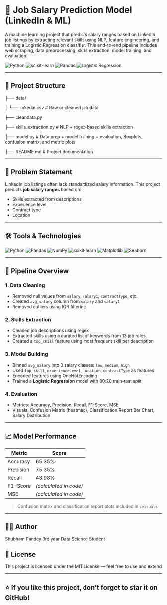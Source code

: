 # 💼 Job Salary Prediction Model (LinkedIn & ML)

A machine learning project that predicts salary ranges based on LinkedIn job listings by extracting relevant skills using NLP, feature engineering, and training a Logistic Regression classifier. This end-to-end pipeline includes web scraping, data preprocessing, skills extraction, model training, and evaluation.

![Python](https://img.shields.io/badge/Python-3.11-blue?logo=python)
![scikit-learn](https://img.shields.io/badge/scikit--learn-ML-orange?logo=scikit-learn)
![Pandas](https://img.shields.io/badge/Pandas-EDA-purple?logo=pandas)
![Logistic Regression](https://img.shields.io/badge/Model-Logistic_Regression-brightgreen)

---

## 📂 Project Structure
├── data/ 

│ └── linkedin.csv # Raw or cleaned job data 

├── cleandata.py

├── skills_extraction.py # NLP + regex-based skills extraction 

├── model.py # Data prep + model training + evaluation, Boxplots, confusion matrix, and metric plots
  
├── README.md # Project documentation


---

## 🧠 Problem Statement

LinkedIn job listings often lack standardized salary information. This project predicts **job salary ranges** based on:
- Skills extracted from descriptions
- Experience level
- Contract type
- Location

---

## 🛠️ Tools & Technologies

![Python](https://img.shields.io/badge/-Python-blue?logo=python)
![Pandas](https://img.shields.io/badge/-Pandas-yellow?logo=pandas)
![NumPy](https://img.shields.io/badge/-NumPy-013243?logo=numpy)
![scikit-learn](https://img.shields.io/badge/-Scikit--learn-f7931e?logo=scikit-learn)
![Matplotlib](https://img.shields.io/badge/-Matplotlib-orange?logo=matplotlib)
![Seaborn](https://img.shields.io/badge/-Seaborn-3f3f3f?logo=seaborn)

---

## 🔄 Pipeline Overview

### 1. **Data Cleaning**
- Removed null values from `salary`, `salary1`, `contractType`, etc.
- Created `avg_salary` column from `salary` and `salary1`
- Removed outliers using IQR filtering

### 2. **Skills Extraction**
- Cleaned job descriptions using regex
- Extracted skills using a curated list of keywords from 13 job roles
- Created a `top_skill` feature using most frequent skill per description

### 3. **Model Building**
- Binned `avg_salary` into 3 salary classes: `low`, `medium`, `high`
- Used `top_skill`, `experienceLevel`, `location`, `contractType` as features
- Encoded features using OneHotEncoding
- Trained a **Logistic Regression** model with 80:20 train-test split

### 4. **Evaluation**
- Metrics: Accuracy, Precision, Recall, F1-Score, MSE
- Visuals: Confusion Matrix (heatmap), Classification Report Bar Chart, Salary Distribution

---

## 📈 Model Performance

| Metric     | Score        |
|------------|--------------|
| Accuracy   | 65.35%      |
| Precision  | 75.35%      |
| Recall     | 43.98%      |
| F1-Score   | *(calculated in code)* |
| MSE        | *(calculated in code)* |

> Confusion matrix and classification report plots included in `/visuals`

---

## 🙋‍♂️ Author
Shubham Pandey
3rd year Data Science Student

## 📜 License
This project is licensed under the MIT License — feel free to use and extend

---

## ⭐ If you like this project, don’t forget to star it on GitHub!

